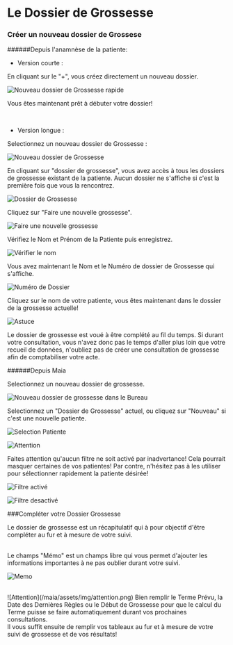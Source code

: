 # Le Dossier de Grossesse

### Créer un nouveau dossier de Grossese

######Depuis l'anamnèse de la patiente:

* Version courte :

En cliquant sur le "+", vous créez directement un nouveau dossier.

![Nouveau dossier de Grossesse rapide](/maia/assets/img/first_steps/new_pregnancy_folder/new_pregnancy_folder_fast.png)


Vous êtes maintenant prêt à débuter votre dossier!

<br>

* Version longue :

Selectionnez un nouveau dossier de Grossesse :

![Nouveau dossier de Grossesse](/maia/assets/img/first_steps/new_pregnancy_folder/new_pregnancy_folder.png)

En cliquant sur "dossier de grossesse", vous avez accès à tous les dossiers de grossesse existant de la patiente. Aucun dossier ne s'affiche si c'est la première fois que vous la rencontrez.

![Dossier de Grossesse](/maia/assets/img/first_steps/new_pregnancy_folder/new_pregnancy_folder_1.png)

Cliquez sur "Faire une nouvelle grossesse".

![Faire une nouvelle grossesse](/maia/assets/img/first_steps/new_pregnancy_folder/new_pregnancy_folder_2.png)

Vérifiez le Nom et Prénom de la Patiente puis enregistrez.

![Vérifier le nom](/maia/assets/img/first_steps/new_pregnancy_folder/new_pregnancy_folder_3.png)

Vous avez maintenant le Nom et le Numéro de dossier de Grossesse qui s'affiche.

![Numéro de Dossier](/maia/assets/img/first_steps/new_pregnancy_folder/folder_number.png)

Cliquez sur le nom de votre patiente, vous êtes maintenant dans le dossier de la grossesse actuelle!

![Astuce](/maia/assets/img/lightbulb.png)

Le dossier de grossesse est voué à être complété au fil du temps. Si durant votre consultation, vous n'avez donc pas le temps d'aller plus loin que votre recueil de données, n'oubliez pas de créer une consultation de grossesse afin de comptabiliser votre acte.

######Depuis Maia

Selectionnez un nouveau dossier de grossesse.

![Nouveau dossier de grossesse dans le Bureau](/maia/assets/img/first_steps/new_pregnancy_folder/maia_new_pregnancy_folder.png)

Selectionnez un "Dossier de Grossesse" actuel, ou cliquez sur "Nouveau" si c'est une nouvelle patiente.

![Selection Patiente](/maia/assets/img/first_steps/new_pregnancy_folder/maia_new_pregnancy_folder_1.png)

![Attention](/maia/assets/img/attention.png)

Faites attention qu'aucun filtre ne soit activé par inadvertance! Cela pourrait masquer certaines de vos patientes! Par contre, n'hésitez pas à les utiliser pour sélectionner rapidement la patiente désirée!

![Filtre activé](/maia/assets/img/first_steps/new_pregnancy_folder/activation_filter.png)

![Filtre desactivé](/maia/assets/img/first_steps/new_pregnancy_folder/no_filter.png)


###Compléter votre Dossier Grossesse

Le dossier de grossesse est un récapitulatif qui à pour objectif d'être compléter au fur et à mesure de votre suivi.

<br>
Le champs "Mémo" est un champs libre qui vous permet d'ajouter les informations importantes à ne pas oublier durant votre suivi. 

![Memo](/maia/assets/img/first_steps/new_pregnancy_folder/complete_pregnancy_folder.png)

<br>
![Attention](/maia/assets/img/attention.png)
Bien remplir le Terme Prévu, la Date des Dernières Règles ou le Début de Grossesse pour que le calcul du Terme puisse se faire automatiquement durant vos prochaines consultations. 

<br>
Il vous suffit ensuite de remplir vos tableaux au fur et à mesure de votre suivi de grossesse et de vos résultats! 

